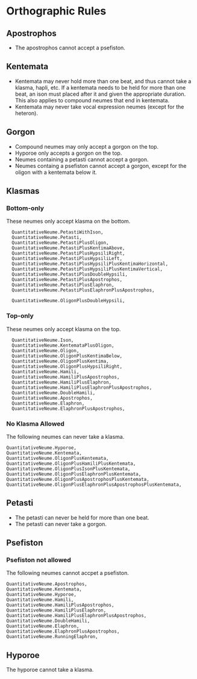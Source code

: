 # Orthographic Rules

## Apostrophos

- The apostrophos cannot accept a psefiston.

## Kentemata

- Kentemata may never hold more than one beat, and thus cannot take a klasma, hapli, etc. If a kentemata needs to be held for more than one beat, an ison must placed after it and given the appropriate duration. This also applies to compound neumes that end in kentemata.
- Kentemata may never take vocal expression neumes (except for the heteron).

## Gorgon

- Compound neumes may only accept a gorgon on the top.
- Hyporoe only accepts a gorgon on the top.
- Neumes containing a petasti cannot accept a gorgon.
- Neumes containg a psefiston cannot accept a gorgon, except for the oligon with a kentemata below it.

## Klasmas

### Bottom-only

These neumes only accept klasma on the bottom.

```
  QuantitativeNeume.PetastiWithIson,
  QuantitativeNeume.Petasti,
  QuantitativeNeume.PetastiPlusOligon,
  QuantitativeNeume.PetastiPlusKentimaAbove,
  QuantitativeNeume.PetastiPlusHypsiliRight,
  QuantitativeNeume.PetastiPlusHypsiliLeft,
  QuantitativeNeume.PetastiPlusHypsiliPlusKentimaHorizontal,
  QuantitativeNeume.PetastiPlusHypsiliPlusKentimaVertical,
  QuantitativeNeume.PetastiPlusDoubleHypsili,
  QuantitativeNeume.PetastiPlusApostrophos,
  QuantitativeNeume.PetastiPlusElaphron,
  QuantitativeNeume.PetastiPlusElaphronPlusApostrophos,

  QuantitativeNeume.OligonPlusDoubleHypsili,
```

### Top-only

These neumes only accept klasma on the top.

```
  QuantitativeNeume.Ison,
  QuantitativeNeume.KentemataPlusOligon,
  QuantitativeNeume.Oligon,
  QuantitativeNeume.OligonPlusKentimaBelow,
  QuantitativeNeume.OligonPlusKentima,
  QuantitativeNeume.OligonPlusHypsiliRight,
  QuantitativeNeume.Hamili,
  QuantitativeNeume.HamiliPlusApostrophos,
  QuantitativeNeume.HamiliPlusElaphron,
  QuantitativeNeume.HamiliPlusElaphronPlusApostrophos,
  QuantitativeNeume.DoubleHamili,
  QuantitativeNeume.Apostrophos,
  QuantitativeNeume.Elaphron,
  QuantitativeNeume.ElaphronPlusApostrophos,
```

### No Klasma Allowed

The following neumes can never take a klasma.

```
QuantitativeNeume.Hyporoe,
QuantitativeNeume.Kentemata,
QuantitativeNeume.OligonPlusKentemata,
QuantitativeNeume.OligonPlusHamiliPlusKentemata,
QuantitativeNeume.OligonPlusIsonPlusKentemata,
QuantitativeNeume.OligonPlusElaphronPlusKentemata,
QuantitativeNeume.OligonPlusApostrophosPlusKentemata,
QuantitativeNeume.OligonPlusElaphronPlusApostrophosPlusKentemata,
```

## Petasti

- The petasti can never be held for more than one beat.
- The petasti can never take a gorgon.

## Psefiston

### Psefiston not allowed

The following neumes cannot accpet a psefiston.

```
QuantitativeNeume.Apostrophos,
QuantitativeNeume.Kentemata,
QuantitativeNeume.Hyporoe,
QuantitativeNeume.Hamili,
QuantitativeNeume.HamiliPlusApostrophos,
QuantitativeNeume.HamiliPlusElaphron,
QuantitativeNeume.HamiliPlusElaphronPlusApostrophos,
QuantitativeNeume.DoubleHamili,
QuantitativeNeume.Elaphron,
QuantitativeNeume.ElaphronPlusApostrophos,
QuantitativeNeume.RunningElaphron,
```

## Hyporoe

The hyporoe cannot take a klasma.

